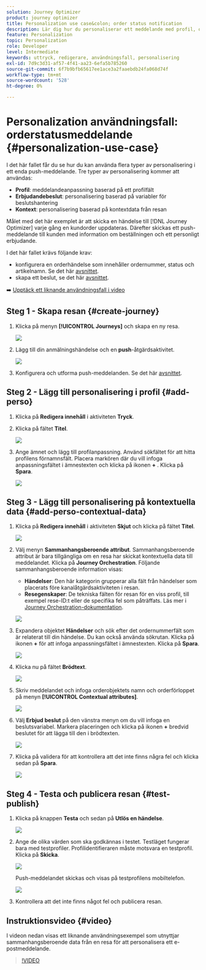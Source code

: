 ```yaml
---
solution: Journey Optimizer
product: journey optimizer
title: Personalization use case&colon; order status notification
description: Lär dig hur du personaliserar ett meddelande med profil, offertbeslut och kontextinformation.
feature: Personalization
topic: Personalization
role: Developer
level: Intermediate
keywords: uttryck, redigerare, användningsfall, personalisering
exl-id: 7d9c3d31-af57-4f41-aa23-6efa5b785260
source-git-commit: 6f7b9bfb65617ee1ace3a2faaebdb24fa068d74f
workflow-type: tm+mt
source-wordcount: '528'
ht-degree: 0%

---
```


# Personalization användningsfall: orderstatusmeddelande {#personalization-use-case}

I det här fallet får du se hur du kan använda flera typer av personalisering i ett enda push-meddelande. Tre typer av personalisering kommer att användas:

* **Profil**: meddelandeanpassning baserad på ett profilfält
* **Erbjudandebeslut**: personalisering baserad på variabler för beslutshantering
* **Kontext**: personalisering baserad på kontextdata från resan

Målet med det här exemplet är att skicka en händelse till [!DNL Journey Optimizer] varje gång en kundorder uppdateras. Därefter skickas ett push-meddelande till kunden med information om beställningen och ett personligt erbjudande.

I det här fallet krävs följande krav:

* konfigurera en orderhändelse som innehåller ordernummer, status och artikelnamn. Se det här [avsnittet](../event/about-events.md).
* skapa ett beslut, se det här [avsnittet](../offers/offer-activities/create-offer-activities.md).

➡️ [Upptäck ett liknande användningsfall i video](#video)

## Steg 1 - Skapa resan {#create-journey}

1. Klicka på menyn **[!UICONTROL Journeys]** och skapa en ny resa.

   ![](assets/perso-uc4.png)

1. Lägg till din anmälningshändelse och en **push**-åtgärdsaktivitet.

   ![](assets/perso-uc5.png)

1. Konfigurera och utforma push-meddelanden. Se det här [avsnittet](../push/create-push.md).

## Steg 2 - Lägg till personalisering i profil {#add-perso}

1. Klicka på **Redigera innehåll** i aktiviteten **Tryck**.

1. Klicka på fältet **Titel**.

   ![](assets/perso-uc2.png)

1. Ange ämnet och lägg till profilanpassning. Använd sökfältet för att hitta profilens förnamnsfält. Placera markören där du vill infoga anpassningsfältet i ämnestexten och klicka på ikonen **+** . Klicka på **Spara**.

   ![](assets/perso-uc3.png)

## Steg 3 - Lägg till personalisering på kontextuella data {#add-perso-contextual-data}

1. Klicka på **Redigera innehåll** i aktiviteten **Skjut** och klicka på fältet **Titel**.

   ![](assets/perso-uc9.png)

1. Välj menyn **Sammanhangsberoende attribut**. Sammanhangsberoende attribut är bara tillgängliga om en resa har skickat kontextuella data till meddelandet. Klicka på **Journey Orchestration**. Följande sammanhangsberoende information visas:

   * **Händelser**: Den här kategorin grupperar alla fält från händelser som placerats före kanalåtgärdsaktiviteten i resan.
   * **Resegenskaper**: De tekniska fälten för resan för en viss profil, till exempel rese-ID:t eller de specifika fel som påträffats. Läs mer i [Journey Orchestration-dokumentation](../building-journeys/expression/journey-properties.md).

   ![](assets/perso-uc10.png)

1. Expandera objektet **Händelser** och sök efter det ordernummerfält som är relaterat till din händelse. Du kan också använda sökrutan. Klicka på ikonen **+** för att infoga anpassningsfältet i ämnestexten. Klicka på **Spara**.

   ![](assets/perso-uc11.png)

1. Klicka nu på fältet **Brödtext**.

   ![](assets/perso-uc12.png)

1. Skriv meddelandet och infoga orderobjektets namn och orderförloppet på menyn **[!UICONTROL Contextual attributes]**.

   ![](assets/perso-uc13.png)

1. Välj **Erbjud beslut** på den vänstra menyn om du vill infoga en beslutsvariabel. Markera placeringen och klicka på ikonen **+** bredvid beslutet för att lägga till den i brödtexten.

   ![](assets/perso-uc14.png)

1. Klicka på validera för att kontrollera att det inte finns några fel och klicka sedan på **Spara**.

   ![](assets/perso-uc15.png)

## Steg 4 - Testa och publicera resan {#test-publish}

1. Klicka på knappen **Testa** och sedan på **Utlös en händelse**.

   ![](assets/perso-uc17.png)

1. Ange de olika värden som ska godkännas i testet. Testläget fungerar bara med testprofiler. Profilidentifieraren måste motsvara en testprofil. Klicka på **Skicka**.

   ![](assets/perso-uc18.png)

   Push-meddelandet skickas och visas på testprofilens mobiltelefon.

   ![](assets/perso-uc19.png)

1. Kontrollera att det inte finns något fel och publicera resan.

## Instruktionsvideo {#video}

I videon nedan visas ett liknande användningsexempel som utnyttjar sammanhangsberoende data från en resa för att personalisera ett e-postmeddelande.

>[!VIDEO](https://video.tv.adobe.com/v/3428534?captions=swe&quality=12)
